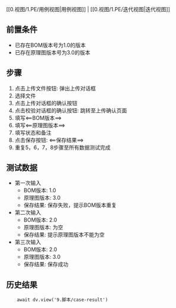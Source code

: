 [[0.视图/1.PE/用例视图|用例视图]] | [[0.视图/1.PE/迭代视图|迭代视图]]

## 前置条件

- 已存在BOM版本号为1.0的版本
- 已存在原理图版本号为3.0的版本

## 步骤

1. 点击上传文件按钮: 弹出上传对话框
2. 选择文件
3. 点击上传对话框的确认按钮
4. 点击校验对话框的确认按钮: 跳转至上传确认页面
5. 填写<==BOM版本==>
6. 填写<==原理图版本==>
7. 填写状态和备注
8. 点击保存按钮: <==保存结果==>
9. 重复5，6，7，8步骤至所有数据测试完成

## 测试数据

- 第一次输入
	- BOM版本: 1.0
	- 原理图版本: 3.0
	- 保存结果: 保存失败，提示BOM版本重复
- 第二次输入
	- BOM版本: 2.0
	- 原理图版本: 为空
	- 保存结果: 提示原理图版本不能为空
- 第三次输入
	- BOM版本: 2.0
	- 原理图版本: 3.0
	- 保存结果: 保存成功

## 历史结果

```dataviewjs
    await dv.view('9.脚本/case-result')
```
